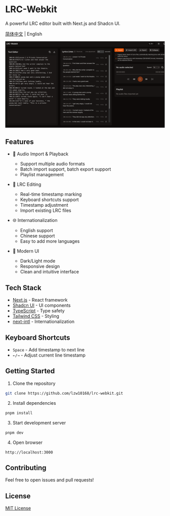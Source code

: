# LRC-Webkit

A powerful LRC editor built with Next.js and Shadcn UI.

[简体中文](./README.zh-CN.md) | English

![LRC-Webkit Demo](./assets/demo.png)

## Features

- 🎵 Audio Import & Playback
  - Support multiple audio formats
  - Batch import support, batch export support
  - Playlist management

- 📝 LRC Editing
  - Real-time timestamp marking
  - Keyboard shortcuts support
  - Timestamp adjustment
  - Import existing LRC files

- 🌐 Internationalization
  - English support
  - Chinese support
  - Easy to add more languages

- 🎨 Modern UI
  - Dark/Light mode
  - Responsive design
  - Clean and intuitive interface

## Tech Stack

- [Next.js](https://nextjs.org/) - React framework
- [Shadcn UI](https://ui.shadcn.com/) - UI components
- [TypeScript](https://www.typescriptlang.org/) - Type safety
- [Tailwind CSS](https://tailwindcss.com/) - Styling
- [next-intl](https://next-intl-docs.vercel.app/) - Internationalization

## Keyboard Shortcuts

- `Space` - Add timestamp to next line
- `←/→` - Adjust current line timestamp

## Getting Started

1. Clone the repository
```bash
git clone https://github.com/lzw10168/lrc-webkit.git
```

2. Install dependencies
```bash
pnpm install
```

3. Start development server
```bash
pnpm dev
```

4. Open browser
```
http://localhost:3000
```

## Contributing

Feel free to open issues and pull requests!

## License

[MIT License](./LICENSE)

